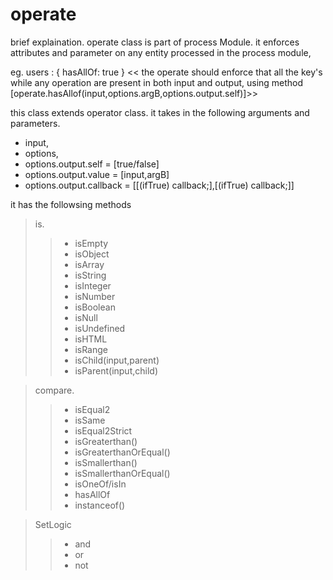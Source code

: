 


operate
====== 
brief explaination.
operate class is part of process Module.
it enforces attributes and parameter on any entity processed in the process module,

eg. users : { hasAllOf: true } << the operate should enforce that all the key's while any operation are present in both input and output, using method [operate.hasAllof(input,options.argB,options.output.self)]>>



this class extends operator class.
it takes in the following arguments and parameters.
+ input,
+ options,
+ options.output.self = [true/false]
+ options.output.value = [input,argB]
+ options.output.callback = [[(ifTrue) callback;],[(ifTrue) callback;]]



it has the followsing methods
>is.
>> + isEmpty
>> + isObject
>> + isArray
>> + isString
>> + isInteger
>> + isNumber
>> + isBoolean
>> + isNull
>> + isUndefined
>> + isHTML
>> + isRange
>> + isChild(input,parent)
>> + isParent(input,child)


> compare.
>> + isEqual2
>> + isSame
>> + isEqual2Strict
>> + isGreaterthan()
>> + isGreaterthanOrEqual()
>> + isSmallerthan()
>> + isSmallerthanOrEqual()
>> + isOneOf/isIn
>> + hasAllOf
>> + instanceof()

> SetLogic
>> + and
>> + or
>> + not
											
								
													
													